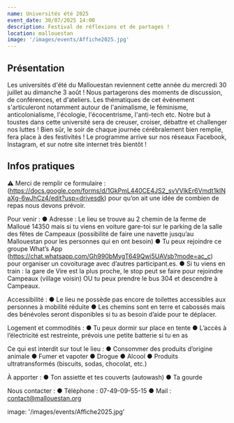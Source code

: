 ```yaml
---
name: Universités été 2025
event_date: 30/07/2025 14:00
description: Festival de réflexions et de partages !
location: mallouestan
image: '/images/events/Affiche2025.jpg'
---
```


## Présentation
Les universités d'été du Mallouestan reviennent cette année du mercredi 30 juillet au dimanche 3 août !
Nous partagerons des moments de discussion, de conférences, et d'ateliers. 
Les thématiques de cet événement s'articuleront notamment autour de l'animalisme, le féminisme, anticolonialisme, l'écologie, l'écocentrisme, l'anti-tech etc. Notre but à toustes dans cette université sera de creuser, croiser, débattre et challenger nos luttes ! Bien sûr, le soir de chaque journée cérébralement bien remplie, fera place à des festivités !
Le programme arrive sur nos réseaux Facebook, Instagram, et sur notre site internet très bientôt !

## Infos pratiques

⚠ Merci de remplir ce formulaire : (https://docs.google.com/forms/d/1GkPmL440CE4JS2_svVVlkEr6Vmdt1kINaXg-6wJhCz4/edit?usp=drivesdk) pour qu’on ait une idée de combien de repas nous devons prévoir.

Pour venir :
● Adresse : Le lieu se trouve au 2 chemin de la ferme de Malloué 14350 mais si tu viens en voiture gare-toi sur le parking de la salle des fêtes de Campeaux (possibilité de faire une navette jusqu’au Mallouestan pour les personnes qui en ont besoin)
● Tu peux rejoindre ce groupe What’s App (https://chat.whatsapp.com/Gh990bMygT649Qwi5UAVsb?mode=ac_c) pour organiser un covoiturage avec d’autres participant.es.
● Si tu viens en train : la gare de Vire est la plus proche, le stop peut se faire pour rejoindre Campeaux (village voisin) OU tu peux prendre le bus 304 et descendre à Campeaux.

Accessibilité :
● Le lieu ne possède pas encore de toilettes accessibles aux personnes à mobilité réduite
● Les chemins sont en terre et cabossés mais des bénévoles seront disponibles si tu as besoin d’aide pour te déplacer.

Logement et commodités :
● Tu peux dormir sur place en tente
● L’accès à l’électricité est restreinte, prévois une petite batterie si tu en as

Ce qui est interdit sur tout le lieu :
● Consommer des produits d’origine animale
● Fumer et vapoter
● Drogue
● Alcool
● Produits ultratransformés (biscuits, sodas, chocolat, etc.)

À apporter :
● Ton assiette et tes couverts (autowash)
● Ta gourde

Nous contacter :
● Téléphone : 07-49-09-55-15
● Mail : contact@mallouestan.org


image: '/images/events/Affiche2025.jpg'


















